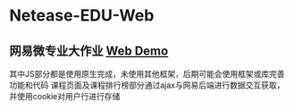 # Netease-EDU-Web
## 网易微专业大作业  <a href="http://loogeek.github.io/Netease-EDU-Web" target="_blank">Web Demo</a>  
其中JS部分都是使用原生完成，未使用其他框架，后期可能会使用框架或库完善功能和代码
课程页面及课程排行榜部分通过ajax与网易后端进行数据交互获取，并使用cookie对用户行进行存储
